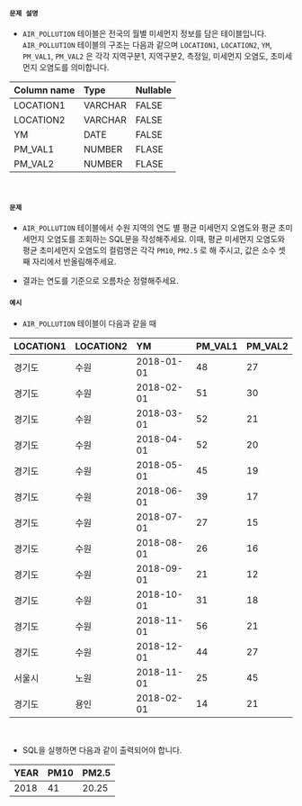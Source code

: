 #### `문제 설명`

- `AIR_POLLUTION` 테이블은 전국의 월별 미세먼지 정보를 담은 테이블입니다. `AIR_POLLUTION` 테이블의 구조는 다음과 같으며 `LOCATION1`, `LOCATION2`, `YM`, `PM_VAL1`, `PM_VAL2` 은 각각 지역구분1, 지역구분2, 측정일, 미세먼지 오염도, 초미세먼지 오염도를 의미합니다.

|Column name|Type|Nullable|
|:--|:--|:--|
|LOCATION1|VARCHAR|FALSE|
|LOCATION2|VARCHAR|FALSE|
|YM|DATE|FALSE|
|PM_VAL1|NUMBER|FLASE|
|PM_VAL2|NUMBER|FLASE|
<br>

#### `문제`

- `AIR_POLLUTION` 테이블에서 수원 지역의 연도 별 평균 미세먼지 오염도와 평균 초미세먼지 오염도를 조회하는 SQL문을 작성해주세요. 이때, 평균 미세먼지 오염도와 평균 초미세먼지 오염도의 컬럼명은 각각 `PM10`, `PM2.5` 로 해 주시고, 값은 소수 셋째 자리에서 반올림해주세요.

- 결과는 연도를 기준으로 오름차순 정렬해주세요.

#### `예시`

- `AIR_POLLUTION` 테이블이 다음과 같을 때

|LOCATION1|LOCATION2|YM|PM_VAL1|PM_VAL2|
|:--|:--|:--|:--|:--|
|경기도|수원|2018-01-01|48|27|
|경기도|수원|2018-02-01|51|30|
|경기도|수원|2018-03-01|52|21|
|경기도|수원|2018-04-01|52|20|
|경기도|수원|2018-05-01|45|19|
|경기도|수원|2018-06-01|39|17|
|경기도|수원|2018-07-01|27|15|
|경기도|수원|2018-08-01|26|16|
|경기도|수원|2018-09-01|21|12|
|경기도|수원|2018-10-01|31|18|
|경기도|수원|2018-11-01|56|21|
|경기도|수원|2018-12-01|44|27|
|서울시|노원|2018-11-01|25|45|
|경기도|용인|2018-02-01|14|21|
<br>

- SQL을 실행하면 다음과 같이 출력되어야 합니다.

|YEAR|PM10|PM2.5|
|:--|:--|:--|
|2018|41|20.25|
<br>